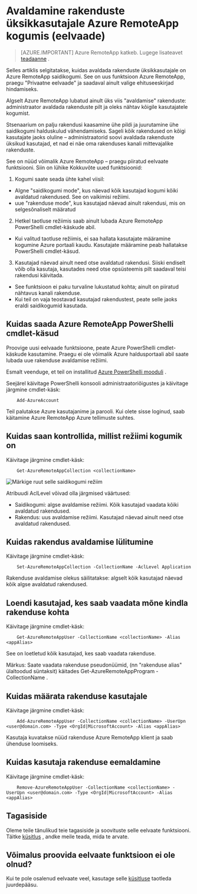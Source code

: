 <properties
   pageTitle="Avaldamine rakenduste üksikkasutajale Azure RemoteApp kogumis (eelvaade) | Microsoft Azure'i"
   description="Siit saate teada, kuidas saate avaldada rakenduste üksikkasutajale, mitte sõltuvalt rühmade Azure RemoteApp."
   services="remoteapp-preview"
   documentationCenter=""
   authors="piotrci"
   manager="mbaldwin"
   editor=""/>

<tags
   ms.service="remoteapp"
   ms.devlang="na"
   ms.topic="hero-article"
   ms.tgt_pltfrm="na"
   ms.workload="compute"
   ms.date="08/15/2016"
   ms.author="piotrci"/>

# <a name="publish-applications-to-individual-users-in-an-azure-remoteapp-collection-preview"></a>Avaldamine rakenduste üksikkasutajale Azure RemoteApp kogumis (eelvaade)

> [AZURE.IMPORTANT]
> Azure RemoteApp katkeb. Lugege lisateavet [teadaanne](https://go.microsoft.com/fwlink/?linkid=821148) .

Selles artiklis selgitatakse, kuidas avaldada rakenduste üksikkasutajale on Azure RemoteApp saidikogumi. See on uus funktsioon Azure RemoteApp, praegu "Privaatne eelvaade" ja saadaval ainult valige ehituseeskirjad hindamiseks.

Algselt Azure RemoteApp lubatud ainult üks viis "avaldamise" rakenduste: administraator avaldada rakenduste pilt ja oleks nähtav kõigile kasutajatele kogumist.

Stsenaarium on palju rakendusi kaasamine ühe pildi ja juurutamine ühe saidikogumi halduskulud vähendamiseks. Sageli kõik rakendused on kõigi kasutajate jaoks oluline – administraatorid soovi avaldada rakenduste üksikud kasutajad, et nad ei näe oma rakenduses kanali mittevajalike rakenduste.

See on nüüd võimalik Azure RemoteApp – praegu piiratud eelvaate funktsiooni. Siin on lühike Kokkuvõte uued funktsioonid:

1. Kogumi saate seada ühte kahel viisil:
 
  - Algne "saidikogumi mode", kus näevad kõik kasutajad kogumi kõiki avaldatud rakendused. See on vaikimisi režiimi.
  - uue "rakenduse mode", kus kasutajad näevad ainult rakendusi, mis on selgesõnaliselt määratud

2. Hetkel taotluse režiimis saab ainult lubada Azure RemoteApp PowerShelli cmdlet-käskude abil.

  - Kui valitud taotluse režiimis, ei saa hallata kasutajate määramine kogumine Azure portaali kaudu. Kasutajate määramine peab hallatakse PowerShelli cmdlet-käsud.

3. Kasutajad näevad ainult need otse avaldatud rakendusi. Siiski endiselt võib olla kasutaja, kasutades need otse opsüsteemis pilt saadaval teisi rakendusi käivitada.
  - See funktsioon ei paku turvaline lukustatud kohta; ainult on piiratud nähtavus kanali rakenduse.
  - Kui teil on vaja teostavad kasutajad rakendustest, peate selle jaoks eraldi saidikogumid kasutada.

## <a name="how-to-get-azure-remoteapp-powershell-cmdlets"></a>Kuidas saada Azure RemoteApp PowerShelli cmdlet-käsud

Proovige uusi eelvaade funktsioone, peate Azure PowerShelli cmdlet-käskude kasutamine. Praegu ei ole võimalik Azure haldusportaali abil saate lubada uue rakenduse avaldamise režiimi.

Esmalt veenduge, et teil on installitud [Azure PowerShelli mooduli](../powershell-install-configure.md) .

Seejärel käivitage PowerShelli konsooli administraatoriõigustes ja käivitage järgmine cmdlet-käsk:

        Add-AzureAccount

Teil palutakse Azure kasutajanime ja parooli. Kui olete sisse loginud, saab käitamine Azure RemoteApp Azure tellimuste suhtes.

## <a name="how-to-check-which-mode-a-collection-is-in"></a>Kuidas saan kontrollida, millist režiimi kogumik on

Käivitage järgmine cmdlet-käsk:

        Get-AzureRemoteAppCollection <collectionName>

![Märkige ruut selle saidikogumi režiim](./media/remoteapp-perapp/araacllelvel.png)

Atribuudi AclLevel võivad olla järgmised väärtused:

- Saidikogumi: algse avaldamise režiimi. Kõik kasutajad vaadata kõiki avaldatud rakendused.
- Rakendus: uus avaldamise režiimi. Kasutajad näevad ainult need otse avaldatud rakendused.

## <a name="how-to-switch-to-application-publishing-mode"></a>Kuidas rakendus avaldamise lülitumine

Käivitage järgmine cmdlet-käsk:

        Set-AzureRemoteAppCollection -CollectionName -AclLevel Application

Rakenduse avaldamise olekus säilitatakse: algselt kõik kasutajad näevad kõik algse avaldatud rakendused.

## <a name="how-to-list-users-who-can-see-a-specific-application"></a>Loendi kasutajad, kes saab vaadata mõne kindla rakenduse kohta

Käivitage järgmine cmdlet-käsk:

        Get-AzureRemoteAppUser -CollectionName <collectionName> -Alias <appAlias>

See on loetletud kõik kasutajad, kes saab vaadata rakenduse.

Märkus: Saate vaadata rakenduse pseudonüümid, (nn "rakenduse alias" ülaltoodud süntaksit) käitades Get-AzureRemoteAppProgram - CollectionName <collectionName>.

## <a name="how-to-assign-an-application-to-a-user"></a>Kuidas määrata rakenduse kasutajale

Käivitage järgmine cmdlet-käsk:

        Add-AzureRemoteAppUser -CollectionName <collectionName> -UserUpn <user@domain.com> -Type <OrgId|MicrosoftAccount> -Alias <appAlias>

Kasutaja kuvatakse nüüd rakenduse Azure RemoteApp klient ja saab ühenduse loomiseks.

## <a name="how-to-remove-an-application-from-a-user"></a>Kuidas kasutaja rakenduse eemaldamine

Käivitage järgmine cmdlet-käsk:

        Remove-AzureRemoteAppUser -CollectionName <collectionName> -UserUpn <user@domain.com> -Type <OrgId|MicrosoftAccount> -Alias <appAlias>

## <a name="providing-feedback"></a>Tagasiside
Oleme teile tänulikud teie tagasiside ja soovituste selle eelvaate funktsiooni. Täitke [küsitlus](http://www.instant.ly/s/FDdrb) , andke meile teada, mida te arvate.

## <a name="havent-had-a-chance-to-try-the-preview-feature"></a>Võimalus proovida eelvaate funktsioon ei ole olnud?
Kui te pole osalenud eelvaate veel, kasutage selle [küsitluse](http://www.instant.ly/s/AY83p) taotleda juurdepääsu.
